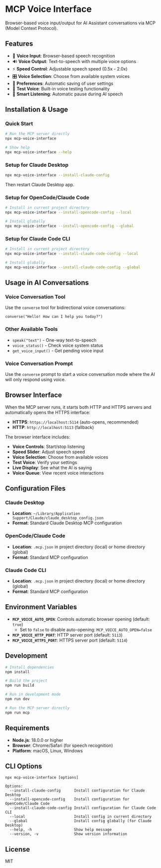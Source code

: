 # MCP Voice Interface

Browser-based voice input/output for AI Assistant conversations via MCP (Model Context Protocol).

## Features

- 🎤 **Voice Input**: Browser-based speech recognition
- 🔊 **Voice Output**: Text-to-speech with multiple voice options  
- ⚡ **Speed Control**: Adjustable speech speed (0.5x - 2.0x)
- 🎛️ **Voice Selection**: Choose from available system voices
- 💾 **Preferences**: Automatic saving of user settings
- 🧪 **Test Voice**: Built-in voice testing functionality
- 🔄 **Smart Listening**: Automatic pause during AI speech

## Installation & Usage

### Quick Start

```bash
# Run the MCP server directly
npx mcp-voice-interface

# Show help
npx mcp-voice-interface --help
```

### Setup for Claude Desktop

```bash
npx mcp-voice-interface --install-claude-config
```

Then restart Claude Desktop app.

### Setup for OpenCode/Claude Code

```bash
# Install in current project directory
npx mcp-voice-interface --install-opencode-config --local

# Install globally 
npx mcp-voice-interface --install-opencode-config --global
```

### Setup for Claude Code CLI

```bash
# Install in current project directory
npx mcp-voice-interface --install-claude-code-config --local

# Install globally 
npx mcp-voice-interface --install-claude-code-config --global
```

## Usage in AI Conversations

### Voice Conversation Tool

Use the `converse` tool for bidirectional voice conversations:

```
converse("Hello! How can I help you today?")
```

### Other Available Tools

- `speak("text")` - One-way text-to-speech
- `voice_status()` - Check voice system status  
- `get_voice_input()` - Get pending voice input

### Voice Conversation Prompt

Use the `converse` prompt to start a voice conversation mode where the AI will only respond using voice.

## Browser Interface

When the MCP server runs, it starts both HTTP and HTTPS servers and automatically opens the HTTPS interface:

- **HTTPS**: `https://localhost:5114` (auto-opens, recommended)
- **HTTP**: `http://localhost:5113` (fallback)

The browser interface includes:

- **Voice Controls**: Start/stop listening
- **Speed Slider**: Adjust speech speed  
- **Voice Selection**: Choose from available voices
- **Test Voice**: Verify your settings
- **Live Display**: See what the AI is saying
- **Voice Queue**: View recent voice interactions

## Configuration Files

### Claude Desktop
- **Location**: `~/Library/Application Support/Claude/claude_desktop_config.json`
- **Format**: Standard Claude Desktop MCP configuration

### OpenCode/Claude Code  
- **Location**: `.mcp.json` in project directory (local) or home directory (global)
- **Format**: Standard MCP configuration

### Claude Code CLI
- **Location**: `.mcp.json` in project directory (local) or home directory (global)  
- **Format**: Standard MCP configuration

## Environment Variables

- **`MCP_VOICE_AUTO_OPEN`**: Controls automatic browser opening (default: `true`)
  - Set to `false` to disable auto-opening: `MCP_VOICE_AUTO_OPEN=false`
- **`MCP_VOICE_HTTP_PORT`**: HTTP server port (default: `5113`)
- **`MCP_VOICE_HTTPS_PORT`**: HTTPS server port (default: `5114`)

## Development

```bash
# Install dependencies
npm install

# Build the project
npm run build

# Run in development mode
npm run dev

# Run the MCP server directly
npm run mcp
```

## Requirements

- **Node.js**: 18.0.0 or higher
- **Browser**: Chrome/Safari (for speech recognition)
- **Platform**: macOS, Linux, Windows

## CLI Options

```
npx mcp-voice-interface [options]

Options:
  --install-claude-config      Install configuration for Claude Desktop
  --install-opencode-config    Install configuration for OpenCode/Claude Code  
  --install-claude-code-config Install configuration for Claude Code CLI
  --local                      Install config in current directory
  --global                     Install config globally (for Claude Desktop)
  --help, -h                   Show help message
  --version, -v                Show version information
```

## License

MIT